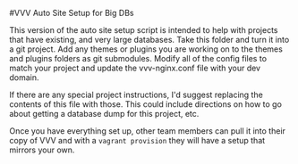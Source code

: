 #VVV Auto Site Setup for Big DBs

This version of the auto site setup script is intended to help with projects that have existing, and very large databases. Take this folder and turn it into a git project. Add any themes or plugins you are working on to the themes and plugins folders as git submodules. Modify all of the config files to match your project and update the vvv-nginx.conf file with your dev domain.

If there are any special project instructions, I'd suggest replacing the contents of this file with those. This could include directions on how to go about getting a database dump for this project, etc.

Once you have everything set up, other team members can pull it into their copy of VVV and with a `vagrant provision` they will have a setup that mirrors your own.